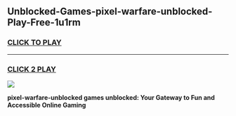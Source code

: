 
## Unblocked-Games-pixel-warfare-unblocked-Play-Free-1u1rm
<h3>
<a href="https://premium76.site?title=pixel-warfare-unblocked&ref=20M">CLICK TO PLAY</a></h3>
<hr>

<h3>
<a href="https://premium76.site?title=pixel-warfare-unblocked&ref=20M">CLICK 2 PLAY</a>
  
</h3>

<a href="https://premium76.site?title=pixel-warfare-unblocked&ref=19M"><img src="https://clearcache.store/games.png"></a>


**pixel-warfare-unblocked games unblocked: Your Gateway to Fun and Accessible Online Gaming**
